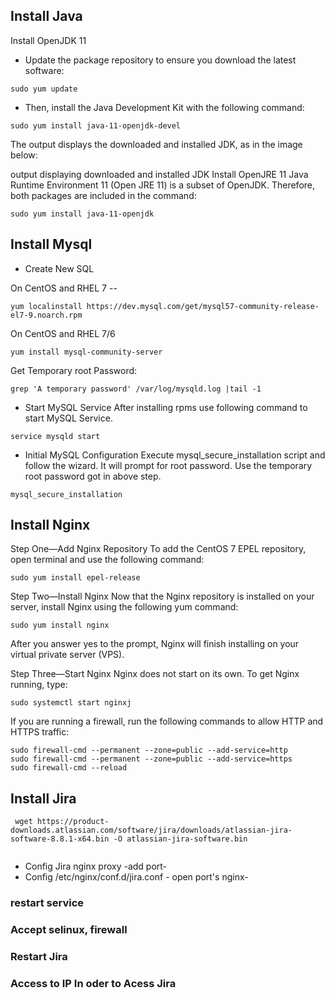 ## Install Java

Install OpenJDK 11
-  Update the package repository to ensure you download the latest software:
```
sudo yum update
```
-  Then, install the Java Development Kit with the following command:
```
sudo yum install java-11-openjdk-devel
```
The output displays the downloaded and installed JDK, as in the image below:

output displaying downloaded and installed JDK
Install OpenJRE 11
Java Runtime Environment 11 (Open JRE 11) is a subset of OpenJDK. Therefore, both packages are included in the command:

```
sudo yum install java-11-openjdk
```

## Install Mysql
- Create New SQL 

On CentOS and RHEL 7 -- 
```
yum localinstall https://dev.mysql.com/get/mysql57-community-release-el7-9.noarch.rpm
```

On CentOS and RHEL 7/6

```
yum install mysql-community-server
```

Get Temporary root Password:

```
grep 'A temporary password' /var/log/mysqld.log |tail -1
```
-  Start MySQL Service
After installing rpms use following command to start MySQL Service.

```
service mysqld start
```
- Initial MySQL Configuration
Execute mysql_secure_installation script and follow the wizard. It will prompt for root password. Use the temporary root password got in above step.

```
mysql_secure_installation
```
## Install Nginx

Step One—Add Nginx Repository
To add the CentOS 7 EPEL repository, open terminal and use the following command:

```
sudo yum install epel-release
```
Step Two—Install Nginx
Now that the Nginx repository is installed on your server, install Nginx using the following yum command:

```
sudo yum install nginx
```
After you answer yes to the prompt, Nginx will finish installing on your virtual private server (VPS).

Step Three—Start Nginx
Nginx does not start on its own. To get Nginx running, type:

```
sudo systemctl start nginxj
```
If you are running a firewall, run the following commands to allow HTTP and HTTPS traffic:

```
sudo firewall-cmd --permanent --zone=public --add-service=http 
sudo firewall-cmd --permanent --zone=public --add-service=https
sudo firewall-cmd --reload
```
## Install Jira

```
 wget https://product-downloads.atlassian.com/software/jira/downloads/atlassian-jira-software-8.8.1-x64.bin -O atlassian-jira-software.bin
 
 ```
 
- Config Jira nginx proxy -add port-
- Config /etc/nginx/conf.d/jira.conf - open port's nginx-
### restart service
### Accept selinux, firewall
### Restart Jira
### Access to IP In oder to Acess Jira
